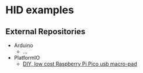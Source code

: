 # HID examples

## External Repositories

- Arduino
  - ...
- PlatformIO
  - [DIY, low cost Raspberry Pi Pico usb macro-pad](https://github.com/DocBrown101/DIY-usb-macro-pad)
